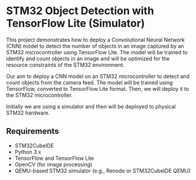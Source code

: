 # STM32 Object Detection with TensorFlow Lite (Simulator)

This project demonstrates how to deploy a Convolutional Neural Network (CNN) model to detect the number of objects in an image captured by an STM32 microcontroller using TensorFlow Lite. 
The model will be trained to identify and count objects in an image and will be optimized for the resource constraints of the STM32 environment.

Our aim to deploy a CNN model on an STM32 microcontroller to detect and count objects from the camera feed. 
The model will be trained using TensorFlow, converted to TensorFlow Lite format.
Then, we will deploy it to the STM32 microcontroller. 

Initially we are using a simulator and then will be deployed to physical STM32 hardware.

## Requirements
- STM32CubeIDE
- Python 3.x
- TensorFlow and TensorFlow Lite
- OpenCV (for image processing)
- QEMU-based STM32 simulator (e.g., Renode or STM32CubeIDE QEMU)

